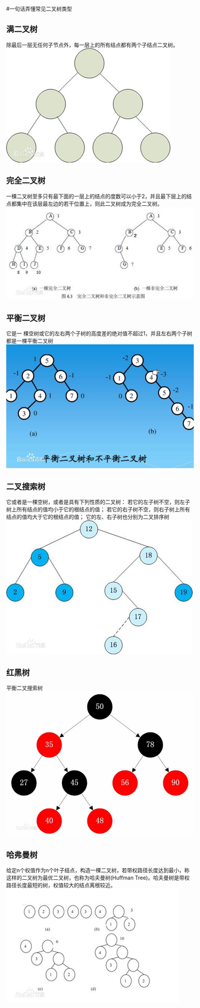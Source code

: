 #一句话弄懂常见二叉树类型
## 满二叉树

除最后一层无任何子节点外，每一层上的所有结点都有两个子结点二叉树。 <img src="https://raw.githubusercontent.com/Double2hao/xujiajia_blog/main/img/870.png" alt="这里写图片描述">

## 完全二叉树

一棵二叉树至多只有最下面的一层上的结点的度数可以小于2，并且最下层上的结点都集中在该层最左边的若干位置上，则此二叉树成为完全二叉树。 <img src="https://raw.githubusercontent.com/Double2hao/xujiajia_blog/main/img/871.png" alt="这里写图片描述">

## 平衡二叉树

它是一 棵空树或它的左右两个子树的高度差的绝对值不超过1，并且左右两个子树都是一棵平衡二叉树 <img src="https://raw.githubusercontent.com/Double2hao/xujiajia_blog/main/img/872.png" alt="这里写图片描述">

## 二叉搜索树

它或者是一棵空树，或者是具有下列性质的二叉树： 若它的左子树不空，则左子树上所有结点的值均小于它的根结点的值； 若它的右子树不空，则右子树上所有结点的值均大于它的根结点的值； 它的左、右子树也分别为二叉排序树 <img src="https://raw.githubusercontent.com/Double2hao/xujiajia_blog/main/img/873.png" alt="这里写图片描述">

## 红黑树

平衡二叉搜索树 <img src="https://raw.githubusercontent.com/Double2hao/xujiajia_blog/main/img/874.png" alt="这里写图片描述">

## 哈弗曼树

给定n个权值作为n个叶子结点，构造一棵二叉树，若带权路径长度达到最小，称这样的二叉树为最优二叉树，也称为哈夫曼树(Huffman Tree)。哈夫曼树是带权路径长度最短的树，权值较大的结点离根较近。 <img src="https://raw.githubusercontent.com/Double2hao/xujiajia_blog/main/img/875.png" alt="这里写图片描述">